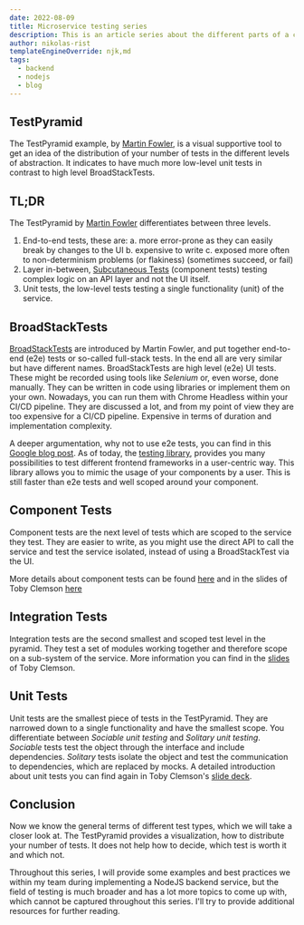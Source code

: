 ```yaml
---
date: 2022-08-09
title: Microservice testing series
description: This is an article series about the different parts of a common microservice testing strategy.
author: nikolas-rist
templateEngineOverride: njk,md
tags:
  - backend
  - nodejs
  - blog
---
```


## TestPyramid

The TestPyramid example, by [Martin Fowler](https://martinfowler.com/bliki/TestPyramid.html), is a visual supportive tool to get an idea of the distribution of your number of tests in the different levels of abstraction. It indicates to have much more low-level unit tests in contrast to high level BroadStackTests.

## TL;DR

The TestPyramid by [Martin Fowler](https://martinfowler.com/bliki/TestPyramid.html) differentiates between three levels.

 1. End-to-end tests, these are:
  a. more error-prone as they can easily break by changes to the UI
  b. expensive to write
  c. exposed more often to non-determinism problems (or flakiness) (sometimes succeed, or fail)
 2. Layer in-between, [Subcutaneous Tests](https://martinfowler.com/bliki/SubcutaneousTest.html) (component tests) testing complex logic on an API layer and not the UI itself.
 3. Unit tests, the low-level tests testing a single functionality (unit) of the service.

## BroadStackTests

[BroadStackTests](https://martinfowler.com/bliki/BroadStackTest.html) are introduced by Martin Fowler, and put together end-to-end (e2e) tests or so-called full-stack tests. In the end all are very similar but have different names. BroadStackTests are high level (e2e) UI tests. These might be recorded using tools like *Selenium* or, even worse, done manually. They can be written in code using libraries or implement them on your own. Nowadays, you can run them with Chrome Headless within your CI/CD pipeline. They are discussed a lot, and from my point of view they are too expensive for a CI/CD pipeline. Expensive in terms of duration and implementation complexity.  

A deeper argumentation, why not to use e2e tests, you can find in this [Google blog post](https://testing.googleblog.com/2015/04/just-say-no-to-more-end-to-end-tests.html). As of today, the [testing library](https://testing-library.com/docs/), provides you many possibilities to test different frontend frameworks in a user-centric way. This library allows you to mimic the usage of your components by a user. This is still faster than e2e tests and well scoped around your component.  

## Component Tests  

Component tests are the next level of tests which are scoped to the service they test. They are easier to write, as you might use the direct API to call the service and test the service isolated, instead of using a BroadStackTest via the UI.

More details about component tests can be found [here](https://martinfowler.com/bliki/ComponentTest.html) and in the slides of Toby Clemson [here](https://martinfowler.com/articles/microservice-testing/#testing-component-introduction)  

## Integration Tests  

Integration tests are the second smallest and scoped test level in the pyramid. They test a set of modules working together and therefore scope on a sub-system of the service. More information you can find in the [slides](https://martinfowler.com/articles/microservice-testing/#testing-integration-introduction) of Toby Clemson.  

## Unit Tests  

 Unit tests are the smallest piece of tests in the TestPyramid. They are narrowed down to a single functionality and have the smallest scope. You differentiate between *Sociable unit testing* and *Solitary unit testing*. *Sociable* tests test the object through the interface and include dependencies. *Solitary* tests isolate the object and test the communication to dependencies, which are replaced by mocks. A detailed introduction about unit tests you can find again in Toby Clemson's [slide deck](https://martinfowler.com/articles/microservice-testing/#testing-unit-introduction).  

## Conclusion  

Now we know the general terms of different test types, which we will take a closer look at. The TestPyramid provides a visualization, how to distribute your number of tests. It does not help how to decide, which test is worth it and which not.

Throughout this series, I will provide some examples and best practices we within my team during implementing a NodeJS backend service, but the field of testing is much broader and has a lot more topics to come up with, which cannot be captured throughout this series. I'll try to provide additional resources for further reading.  
